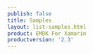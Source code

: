 ```yaml
---
publish: false
title: Samples
layout: list-samples.html
product: EMDK For Xamarin
productversion: '2.3'
---
```


















